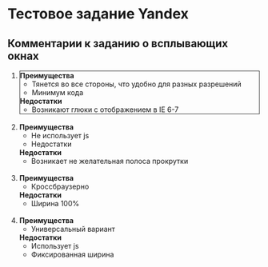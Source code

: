 <h1>Тестовое задание Yandex</h1>



<h2>Комментарии к заданию о всплывающих окнах </h2>

<ol>  
      <li style="border: 1px solid #333;"> 
            <span><b>Преимущества</b></span> 
            <ul>
            	<li>Тянется во все стороны, что удобно для разных разрешений</li>
            	<li>Минимум кода</li>
            </ul>
            <span><b>Недостатки</b></span> 
            <ul>
            	<li>Возникают глюки с отображением в IE 6-7</li>
            </ul>            
      </li><br>
      <li> 
            <span><b>Преимущества</b></span> 
            <ul>
            	<li>Не использует js</li>
            	<li>Недостатки </li>
            </ul>
            <span><b>Недостатки</b></span> 
            <ul>
            	<li>Возникает не желательная полоса прокрутки</li>
            </ul>            
      </li><br>
      <li> 
            <span><b>Преимущества</b></span> 
            <ul>
            	<li>Кроссбраузерно</li>
            </ul>
            <span><b>Недостатки</b></span> 
            <ul>
            	<li>Ширина 100%</li>
            </ul>            
      </li><br>
      <li> 
            <span><b>Преимущества</b></span> 
            <ul>
            	<li>Универсальный вариант</li>
            </ul>
            <span><b>Недостатки</b></span> 
            <ul>
            	<li>Использует js</li>
            	<li>Фиксированная ширина </li>
            </ul>            
      </li>      
      

</ol> 




